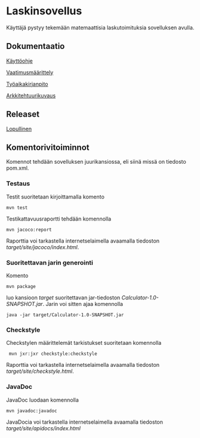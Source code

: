 # Laskinsovellus
Käyttäjä pystyy tekemään matemaattisia laskutoimituksia sovelluksen avulla.
## Dokumentaatio
[Käyttöohje](https://github.com/robertrantanen/ot-harjoitustyo/blob/master/Documentation/k%C3%A4ytt%C3%B6ohje.md)

[Vaatimusmäärittely](https://github.com/robertrantanen/ot-harjoitustyo/blob/master/Documentation/vaatimusm%C3%A4%C3%A4rittely.md)

[Työaikakirjanpito](https://github.com/robertrantanen/ot-harjoitustyo/blob/master/Documentation/ty%C3%B6aikakirjanpito.md)

[Arkkitehtuurikuvaus](https://github.com/robertrantanen/ot-harjoitustyo/blob/master/Documentation/arkkitehtuuri.md)

## Releaset

[Lopullinen](https://github.com/robertrantanen/ot-harjoitustyo/releases/tag/v1.3)

## Komentorivitoiminnot
Komennot tehdään sovelluksen juurikansiossa, eli siinä missä on tiedosto pom.xml.

### Testaus

Testit suoritetaan kirjoittamalla komento

```
mvn test
```

Testikattavuusraportti tehdään komennolla

```
mvn jacoco:report
```

Raporttia voi tarkastella internetselaimella avaamalla tiedoston _target/site/jacoco/index.html_.

### Suoritettavan jarin generointi

Komento

```
mvn package
```

luo kansioon _target_ suoritettavan jar-tiedoston _Calculator-1.0-SNAPSHOT.jar_. Jarin voi sitten ajaa komennolla

```
java -jar target/Calculator-1.0-SNAPSHOT.jar
```

### Checkstyle

Checkstylen määrittelemät tarkistukset suoritetaan komennolla

```
 mvn jxr:jxr checkstyle:checkstyle
```

Raporttia voi tarkastella internetselaimella avaamalla tiedoston _target/site/checkstyle.html_.

### JavaDoc

JavaDoc luodaan komennolla

```
mvn javadoc:javadoc
```

JavaDocia voi tarkastella internetselaimella avaamalla tiedoston _target/site/apidocs/index.html_


